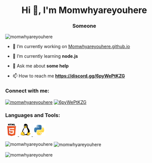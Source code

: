 <h1 align="center">Hi 👋, I'm Momwhyareyouhere</h1>
<h3 align="center">Someone</h3>

<p align="left"> <img src="https://komarev.com/ghpvc/?username=momwhyareyouhere&label=Profile%20views&color=0e75b6&style=flat" alt="momwhyareyouhere" /> </p>

- 🔭 I’m currently working on [Momwhyareyouhere.github.io](https://github.com/Momwhyareyouhere/Momwhyareyouhere.github.io)

- 🌱 I’m currently learning **node.js**

- 💬 Ask me about **some help**

- 📫 How to reach me **https://discord.gg/6pyWePtKZG**

<h3 align="left">Connect with me:</h3>
<p align="left">
<a href="https://www.youtube.com/c/momwhyareyouhere" target="blank"><img align="center" src="https://raw.githubusercontent.com/rahuldkjain/github-profile-readme-generator/master/src/images/icons/Social/youtube.svg" alt="momwhyareyouhere" height="30" width="40" /></a>
<a href="https://discord.gg/6pyWePtKZG" target="blank"><img align="center" src="https://raw.githubusercontent.com/rahuldkjain/github-profile-readme-generator/master/src/images/icons/Social/discord.svg" alt="6pyWePtKZG" height="30" width="40" /></a>
</p>

<h3 align="left">Languages and Tools:</h3>
<p align="left"> <a href="https://www.w3.org/html/" target="_blank" rel="noreferrer"> <img src="https://raw.githubusercontent.com/devicons/devicon/master/icons/html5/html5-original-wordmark.svg" alt="html5" width="40" height="40"/> </a> <a href="https://www.linux.org/" target="_blank" rel="noreferrer"> <img src="https://raw.githubusercontent.com/devicons/devicon/master/icons/linux/linux-original.svg" alt="linux" width="40" height="40"/> </a> <a href="https://www.python.org" target="_blank" rel="noreferrer"> <img src="https://raw.githubusercontent.com/devicons/devicon/master/icons/python/python-original.svg" alt="python" width="40" height="40"/> </a> </p>

<p><img align="left" src="https://github-readme-stats.vercel.app/api/top-langs?username=momwhyareyouhere&show_icons=true&locale=en&layout=compact" alt="momwhyareyouhere" /></p>

<p>&nbsp;<img align="center" src="https://github-readme-stats.vercel.app/api?username=momwhyareyouhere&show_icons=true&locale=en" alt="momwhyareyouhere" /></p>

<p><img align="center" src="https://github-readme-streak-stats.herokuapp.com/?user=momwhyareyouhere&" alt="momwhyareyouhere" /></p>
